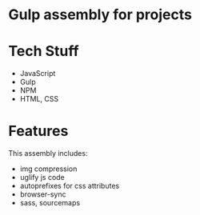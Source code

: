 # Gulp assembly for projects

# Tech Stuff
- JavaScript
- Gulp
- NPM
- HTML, CSS

# Features
This assembly includes:
- img compression
- uglify js code
- autoprefixes for css attributes
- browser-sync
- sass, sourcemaps
